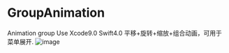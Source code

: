# GroupAnimation
Animation group 
Use Xcode9.0 Swift4.0
平移+旋转+缩放+组合动画，可用于菜单展开.
![image](https://github.com/ChangeStrong/GroupAnimation/blob/master/groupAnimations.gif)
